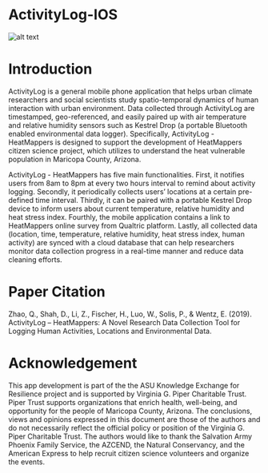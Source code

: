 # ActivityLog-IOS


![alt text](https://github.com/Ziqi-Li/ActivityLog-IOS/blob/master/Images/Bitmap.png)

# Introduction
ActivityLog is a general mobile phone application that helps urban climate researchers and social scientists study spatio-temporal dynamics of human interaction with urban environment. Data collected through ActivityLog are timestamped, geo-referenced, and easily paired up with air temperature and relative humidity sensors such as Kestrel Drop (a portable Bluetooth enabled environmental data logger). Specifically, ActivityLog - HeatMappers is designed to support the development of HeatMappers citizen science project, which utilizes to understand the heat vulnerable population in Maricopa County, Arizona. 

ActivityLog - HeatMappers has five main functionalities. First, it notifies users from 8am to 8pm at every two hours interval to remind about activity logging. Secondly, it periodically collects users’ locations at a certain pre-defined time interval. Thirdly, it can be paired with a portable Kestrel Drop device to inform users about current temperature, relative humidity and heat stress index. Fourthly, the mobile application contains a link to HeatMappers online survey from Qualtric platform. Lastly, all collected data (location, time, temperature, relative humidity, heat stress index, human activity) are synced with a cloud database that can help researchers monitor data collection progress in a real-time manner and reduce data cleaning efforts. 

# Paper Citation
Zhao, Q., Shah, D., Li, Z., Fischer, H., Luo, W., Solis, P., & Wentz, E. (2019). ActivityLog – HeatMappers: A Novel Research Data Collection Tool for Logging Human Activities, Locations and Environmental Data. 

# Acknowledgement
This app development is part of the the ASU Knowledge Exchange for Resilience project and is supported by Virginia G. Piper Charitable Trust. Piper Trust supports organizations that enrich health, well-being, and opportunity for the people of Maricopa County, Arizona. The conclusions, views and opinions expressed in this document are those of the authors and do not necessarily reflect the official policy or position of the Virginia G. Piper Charitable Trust. The authors would like to thank the Salvation Army Phoenix Family Service, the AZCEND, the Natural Conservancy, and the American Express to help recruit citizen science volunteers and organize the events. 
